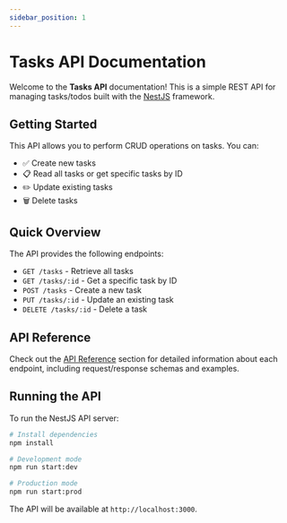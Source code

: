 ```yaml
---
sidebar_position: 1
---
```


# Tasks API Documentation

Welcome to the **Tasks API** documentation! This is a simple REST API for managing tasks/todos built with the [NestJS](https://nestjs.com/) framework.

## Getting Started

This API allows you to perform CRUD operations on tasks. You can:

- ✅ Create new tasks
- 📋 Read all tasks or get specific tasks by ID
- ✏️ Update existing tasks
- 🗑️ Delete tasks

## Quick Overview

The API provides the following endpoints:

- `GET /tasks` - Retrieve all tasks
- `GET /tasks/:id` - Get a specific task by ID
- `POST /tasks` - Create a new task
- `PUT /tasks/:id` - Update an existing task
- `DELETE /tasks/:id` - Delete a task

## API Reference

Check out the [API Reference](/docs/api) section for detailed information about each endpoint, including request/response schemas and examples.

## Running the API

To run the NestJS API server:

```bash
# Install dependencies
npm install

# Development mode
npm run start:dev

# Production mode
npm run start:prod
```

The API will be available at `http://localhost:3000`.
